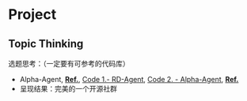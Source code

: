 # Project

## Topic Thinking

选题思考：（一定要有可参考的代码库）

- Alpha-Agent, [**Ref.**](https://arxiv.org/pdf/2502.16789), [Code 1.- RD-Agent](https://github.com/microsoft/RD-Agent), [Code 2. - Alpha-Agent](https://github.com/LLMQuant/Alpha-Agent), [**Ref.**](https://zhuanlan.zhihu.com/p/26622852737) 
- 呈现结果：完美的一个开源社群

